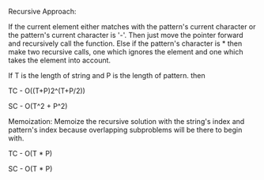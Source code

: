 Recursive Approach:

If the current element either matches with the pattern's current character or the pattern's current character is '-'. Then just move the pointer forward and recursively call the function. Else if the pattern's character is * then make two recursive calls, one which ignores the element and one which takes the element into account.

If T is the length of string and P is the length of pattern. then

TC - O((T+P)2^(T+P/2))

SC - O(T^2 + P^2)

Memoization:
Memoize the recursive solution with the string's index and pattern's index because overlapping subproblems will be there to begin with.

TC - O(T * P)

SC - O(T * P)
